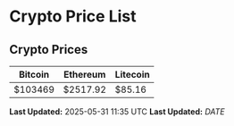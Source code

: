 # Crypto Price List

## Crypto Prices
| Bitcoin | Ethereum | Litecoin |
| ------- | -------- | -------- |
| $103469 | $2517.92 | $85.16 |
**Last Updated:** 2025-05-31 11:35 UTC
**Last Updated:** $DATE$
